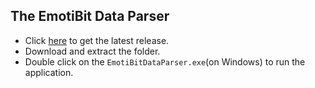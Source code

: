 ## The EmotiBit Data Parser
- Click [here](https://github.com/EmotiBit/ofxEmotiBit/releases/latest) to get the latest release.
- Download and extract the folder. 
- Double click on the `EmotiBitDataParser.exe`(on Windows) to run the application.
